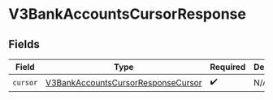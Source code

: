 # V3BankAccountsCursorResponse


## Fields

| Field                                                                                           | Type                                                                                            | Required                                                                                        | Description                                                                                     |
| ----------------------------------------------------------------------------------------------- | ----------------------------------------------------------------------------------------------- | ----------------------------------------------------------------------------------------------- | ----------------------------------------------------------------------------------------------- |
| `cursor`                                                                                        | [V3BankAccountsCursorResponseCursor](../../models/shared/V3BankAccountsCursorResponseCursor.md) | :heavy_check_mark:                                                                              | N/A                                                                                             |